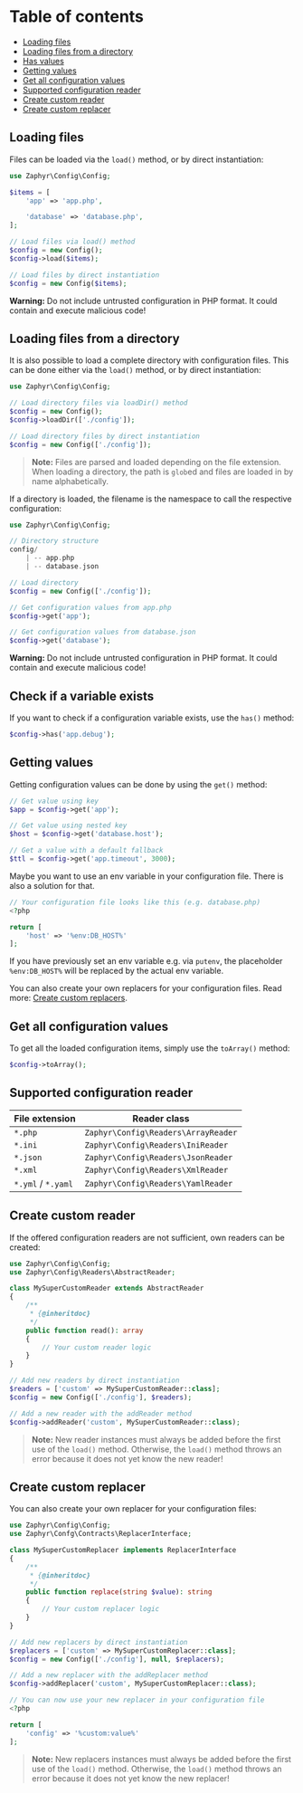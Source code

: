 # Table of contents

- [Loading files](#loading-files)
- [Loading files from a directory](#loading-files-from-a-directory)
- [Has values](#check-if-a-variable-exists)
- [Getting values](#getting-values)
- [Get all configuration values](#get-all-configuration-values)
- [Supported configuration reader](#supported-configuration-reader)
- [Create custom reader](#create-custom-reader)
- [Create custom replacer](#create-custom-replacer)

## Loading files

Files can be loaded via the `load()` method, or by direct instantiation:

```php
use Zaphyr\Config\Config;

$items = [
    'app' => 'app.php',

    'database' => 'database.php',
];

// Load files via load() method
$config = new Config();
$config->load($items);

// Load files by direct instantiation
$config = new Config($items);
```

**Warning:** Do not include untrusted configuration in PHP format. It could contain and execute malicious code!

## Loading files from a directory

It is also possible to load a complete directory with configuration files.
This can be done either via the `load()` method, or by direct instantiation:

```php
use Zaphyr\Config\Config;

// Load directory files via loadDir() method
$config = new Config();
$config->loadDir(['./config']);

// Load directory files by direct instantiation
$config = new Config(['./config']);
```

>**Note:** Files are parsed and loaded depending on the file extension. When loading a directory,
the path is `glob`ed and files are loaded in by name alphabetically.

If a directory is loaded, the filename is the namespace to call the respective configuration:

```php
use Zaphyr\Config\Config;

// Directory structure
config/
    | -- app.php
    | -- database.json

// Load directory
$config = new Config(['./config']);

// Get configuration values from app.php
$config->get('app');

// Get configuration values from database.json
$config->get('database');
```

**Warning:** Do not include untrusted configuration in PHP format. It could contain and execute malicious code!

## Check if a variable exists

If you want to check if a configuration variable exists, use the `has()` method:

```php
$config->has('app.debug');
```

## Getting values

Getting configuration values can be done by using the `get()` method:

```php
// Get value using key
$app = $config->get('app');

// Get value using nested key
$host = $config->get('database.host');

// Get a value with a default fallback
$ttl = $config->get('app.timeout', 3000);
```

Maybe you want to use an env variable in your configuration file. There is also a solution for that.

```php
// Your configuration file looks like this (e.g. database.php)
<?php

return [
    'host' => '%env:DB_HOST%'
];
```

If you have previously set an env variable e.g. via `putenv`,
the placeholder `%env:DB_HOST%` will be replaced by the actual env variable.

You can also create your own replacers for your configuration files.
Read more: [Create custom replacers](#create-custom-replacers).

## Get all configuration values

To get all the loaded configuration items, simply use the `toArray()` method:

```php
$config->toArray();
```

## Supported configuration reader

| File extension     | Reader class                         |
|--------------------|--------------------------------------|
| `*.php`            | `Zaphyr\Config\Readers\ArrayReader` |
| `*.ini`            | `Zaphyr\Config\Readers\IniReader`   |
| `*.json`           | `Zaphyr\Config\Readers\JsonReader`  |
| `*.xml`            | `Zaphyr\Config\Readers\XmlReader`   |
| `*.yml` / `*.yaml` | `Zaphyr\Config\Readers\YamlReader`  |

## Create custom reader

If the offered configuration readers are not sufficient, own readers can be created:

```php
use Zaphyr\Config\Config;
use Zaphyr\Config\Readers\AbstractReader;

class MySuperCustomReader extends AbstractReader
{
    /**
     * {@inheritdoc}
     */
    public function read(): array
    {
        // Your custom reader logic
    }
}

// Add new readers by direct instantiation
$readers = ['custom' => MySuperCustomReader::class];
$config = new Config(['./config'], $readers);

// Add a new reader with the addReader method
$config->addReader('custom', MySuperCustomReader::class);
```

>**Note:** New reader instances must always be added before the first use of the `load()` method.
Otherwise, the `load()` method throws an error because it does not yet know the new reader!

## Create custom replacer

You can also create your own replacer for your configuration files:

```php
use Zaphyr\Config\Config;
use Zaphyr\Confg\Contracts\ReplacerInterface;

class MySuperCustomReplacer implements ReplacerInterface
{
    /**
     * {@inheritdoc}
     */
    public function replace(string $value): string
    {
        // Your custom replacer logic
    }
}

// Add new replacers by direct instantiation
$replacers = ['custom' => MySuperCustomReplacer::class];
$config = new Config(['./config'], null, $replacers);

// Add a new replacer with the addReplacer method
$config->addReplacer('custom', MySuperCustomReplacer::class);

// You can now use your new replacer in your configuration file
<?php

return [
    'config' => '%custom:value%'
];

```

>**Note:** New replacers instances must always be added before the first use of the `load()` method.
Otherwise, the `load()` method throws an error because it does not yet know the new replacer!

